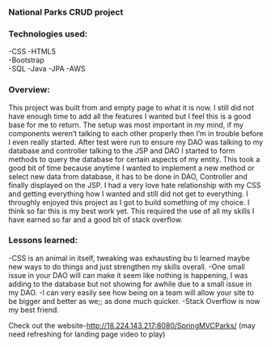 ### National Parks CRUD project

### Technologies used:
-CSS
-HTML5    
-Bootstrap    
 -SQL
-Java
-JPA
-AWS

### Overview:
This project was built from and empty page to what it is now. I still did not have enough time to add all the features I wanted but I feel this is a good base for me to return. The setup was most important in my mind, if my components weren’t talking to each other properly then I’m in trouble before I even really started. After test were run to ensure my DAO was talking to my database and controller talking to the JSP and DAO I started to form methods to query the database for certain aspects of my entity. This took a good bit of time because anytime I wanted to implement a new method or select new data from database, it has to be done in DAO, Controller and finally displayed on the JSP. I had a very love hate relationship with my CSS and getting everything how I wanted and still did not get to everything. I throughly enjoyed this project as I got to build something of my choice. I think so far this is my best work yet. This required the use of all my skills I have earned so far and a good bit of stack overflow.



### Lessons learned:

-CSS is an animal in itself, tweaking was exhausting bu ti learned maybe new ways to do things and just strengthen my skills overall.
-One small issue in your DAO will can make it seem like nothing is happening, I was adding to the database but not showing for awhile due to a small issue in my DAO.
-I can very easily see how being on a team will allow your site to be bigger and better as we;; as  done much quicker.
-Stack Overflow is now my best friend.


Check out the website-http://18.224.143.217:8080/SpringMVCParks/
(may need refreshing for landing page video to play)

